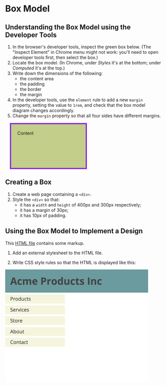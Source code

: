 # Box Model

## Understanding the Box Model using the Developer Tools

1. In the browser's developer tools, inspect the green box below.
   (The "Inspect Element" in Chrome menu might not work:
   you'll need to open developer tools first, then select the box.)
2. Locate the box model. (In Chrome, under _Styles_ it's at the bottom; under _Computed_ it's at the top.)
3. Write down the dimensions of the following:
	- the content area
	- the padding
	- the border
	- the margin
4. In the developer tools, use the `element` rule to add a new `margin` property, setting the value to `1rem`, and check that the box model diagram changes accordingly.
5. Change the `margin` property so that all four sides have different margins.


<style>
.box-model-demo {
	width: 200px;
	height: 100px;
	border: 4px solid blueviolet;
	padding: 20px;
	background-color: #c2ce89;
	margin: 15px;
}
</style>

<div class="box-model-demo">
Content
</div>


## Creating a Box

1. Create a web page containing a `<div>`.
1. Style the `<div>` so that:
	- it has a `width` and `height` of 400px and 300px respectively;
	- it has a margin of 30px;
	- it has 10px of padding.



## Using the Box Model to Implement a Design

This [HTML file](basics/box-model.html) contains some markup.

1. Add an external stylesheet to the HTML file.

2. Write CSS style rules so that the HTML is displayed like this:

![Basics Screenshot](images/basics-screenshot.png)
